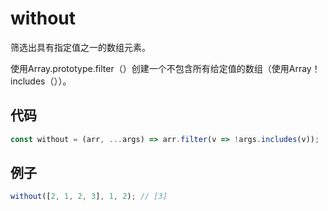 # without

筛选出具有指定值之一的数组元素。

使用Array.prototype.filter（）创建一个不包含所有给定值的数组（使用Array！includes（））。

## 代码

```js
const without = (arr, ...args) => arr.filter(v => !args.includes(v));
```

## 例子

```js
without([2, 1, 2, 3], 1, 2); // [3]
```
